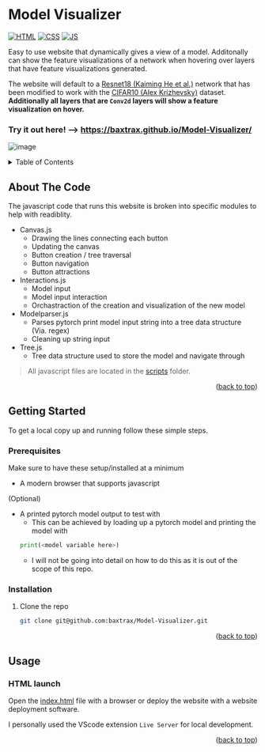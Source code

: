 # Model Visualizer

[![HTML][Html-badge]][Html-url]
[![CSS][CSS-badge]][CSS-url]
[![JS][JS-badge]][JS-url]

Easy to use website that dynamically gives a view of a model. Additonally can show the feature visualizations of a network when hovering over layers that have feature visualizations generated.

The website will default to a [Resnet18 (Kaiming He et al.)](https://arxiv.org/abs/1512.03385) network that has been modified to work with the [CIFAR10 (Alex Krizhevsky)](https://www.cs.toronto.edu/~kriz/learning-features-2009-TR.pdf) dataset. **Additionally all layers that are `Conv2d` layers will show a feature visualization on hover.**

### Try it out here! --> https://baxtrax.github.io/Model-Visualizer/

![image](https://github.com/baxtrax/Model-Visualizer/assets/34373485/5c358087-00bb-4bb6-a699-123999ceb367)

<!-- Improved compatibility of back to top link: See: https://github.com/othneildrew/Best-README-Template/pull/73 -->
<a name="readme-top"></a>

<!-- TABLE OF CONTENTS -->
<details>
  <summary>Table of Contents</summary>
  <ol>
    <li>
      <a href="#about-the-code">About The Code</a>
      <ul>
        <li><a href="#training">Training</a></li>
        <li><a href="#feature-visualization-creation">Feature Visualization Creation</a></li>
        <li><a href="#validation">Validation</a></li>
      </ul>
    </li>
    <li>
      <a href="#getting-started">Getting Started</a>
      <ul>
        <li><a href="#prerequisites">Prerequisites</a></li>
        <li><a href="#installation">Installation</a></li>
      </ul>
    </li>
    <li>
      <a href="#usage">Usage</a>
      <ul>
        <li><a href="#feature-visualization-creation--validation">Feature Visualization Creation / Validation</a></li>
        <li><a href="#training-models">Training-Models</a></li>
      </ul>
    </li>
  </ol>
</details>



<!-- ABOUT THE CODE-->
## About The Code

The javascript code that runs this website is broken into specific modules to help with readiblity. 

* Canvas.js
  * Drawing the lines connecting each button
  * Updating the canvas
  * Button creation / tree traversal
  * Button navigation
  * Button attractions
* Interactions.js
  * Model input
  * Model input interaction
  * Orchastraction of the creation and visualization of the new model
* Modelparser.js 
  * Parses pytorch print model input string into a tree data structure (Via. regex)
  * Cleaning up string input
* Tree.js
  * Tree data structure used to store the model and navigate through

> All javascript files are located in the [scripts](scripts) folder.

<p align="right">(<a href="#readme-top">back to top</a>)</p>

<!-- GETTING STARTED -->
## Getting Started
To get a local copy up and running follow these simple steps.

### Prerequisites

Make sure to have these setup/installed at a minimum
* A modern browser that supports javascript

(Optional)
* A printed pytorch model output to test with
  * This can be achieved by loading up a pytorch model and printing the model with
  ```python
  print(<model variable here>)
  ```
    * I will not be going into detail on how to do this as it is out of the scope of this repo.

### Installation

1. Clone the repo
   ```sh
   git clone git@github.com:baxtrax/Model-Visualizer.git
   ```
<p align="right">(<a href="#readme-top">back to top</a>)</p>

<!-- USAGE EXAMPLES -->
## Usage
### HTML launch
Open the [index.html](index.html) file with a browser or deploy the website with a website deployment software.

I personally used the VScode extension `Live Server` for local development.

<p align="right">(<a href="#readme-top">back to top</a>)</p>


<!-- MARKDOWN LINKS & IMAGES -->
[HTML-badge]: https://img.shields.io/badge/HTML-E34F26.svg?style=for-the-badge&logo=html5&logoColor=white
[HTML-url]: https://developer.mozilla.org/en-US/docs/Web/HTML
[CSS-badge]: https://img.shields.io/badge/CSS-1572B6.svg?style=for-the-badge&logo=css3&logoColor=white
[CSS-url]: [https://www.python.org/](https://developer.mozilla.org/en-US/docs/Web/CSS)
[JS-badge]: https://img.shields.io/badge/Javascript-F7DF1E.svg?style=for-the-badge&logo=javascript&logoColor=333333
[JS-url]: [https://www.python.org/](https://developer.mozilla.org/en-US/docs/Web/JavaScript)
